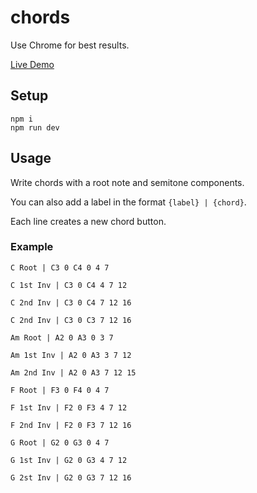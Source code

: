 # chords

Use Chrome for best results.

[Live Demo](https://joshwnj.github.io/chords/)

## Setup

```
npm i
npm run dev
```

## Usage

Write chords with a root note and semitone components.

You can also add a label in the format `{label} | {chord}`.

Each line creates a new chord button.

### Example

```
C Root | C3 0 C4 0 4 7

C 1st Inv | C3 0 C4 4 7 12

C 2nd Inv | C3 0 C4 7 12 16

C 2nd Inv | C3 0 C3 7 12 16

Am Root | A2 0 A3 0 3 7

Am 1st Inv | A2 0 A3 3 7 12

Am 2nd Inv | A2 0 A3 7 12 15

F Root | F3 0 F4 0 4 7

F 1st Inv | F2 0 F3 4 7 12

F 2nd Inv | F2 0 F3 7 12 16

G Root | G2 0 G3 0 4 7

G 1st Inv | G2 0 G3 4 7 12

G 2st Inv | G2 0 G3 7 12 16
```
